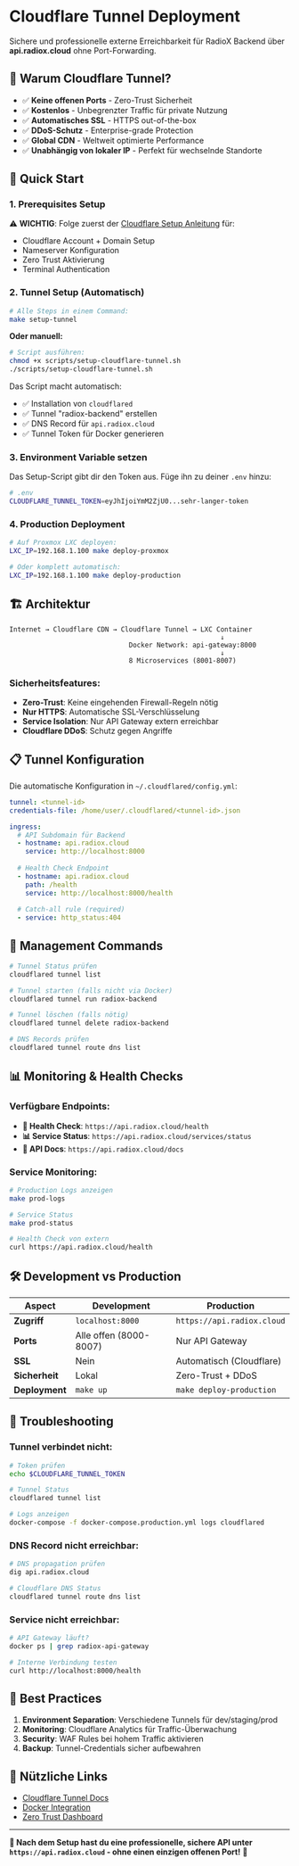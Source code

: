 # Cloudflare Tunnel Deployment

Sichere und professionelle externe Erreichbarkeit für RadioX Backend über **api.radiox.cloud** ohne Port-Forwarding.

## 🎯 **Warum Cloudflare Tunnel?**

- ✅ **Keine offenen Ports** - Zero-Trust Sicherheit
- ✅ **Kostenlos** - Unbegrenzter Traffic für private Nutzung
- ✅ **Automatisches SSL** - HTTPS out-of-the-box
- ✅ **DDoS-Schutz** - Enterprise-grade Protection
- ✅ **Global CDN** - Weltweit optimierte Performance
- ✅ **Unabhängig von lokaler IP** - Perfekt für wechselnde Standorte

## 🚀 **Quick Start**

### 1. Prerequisites Setup

⚠️ **WICHTIG**: Folge zuerst der [Cloudflare Setup Anleitung](cloudflare-setup.md) für:
- Cloudflare Account + Domain Setup
- Nameserver Konfiguration  
- Zero Trust Aktivierung
- Terminal Authentication

### 2. Tunnel Setup (Automatisch)

```bash
# Alle Steps in einem Command:
make setup-tunnel
```

**Oder manuell:**

```bash
# Script ausführen:
chmod +x scripts/setup-cloudflare-tunnel.sh
./scripts/setup-cloudflare-tunnel.sh
```

Das Script macht automatisch:
- ✅ Installation von `cloudflared`
- ✅ Tunnel "radiox-backend" erstellen
- ✅ DNS Record für `api.radiox.cloud`
- ✅ Tunnel Token für Docker generieren

### 3. Environment Variable setzen

Das Setup-Script gibt dir den Token aus. Füge ihn zu deiner `.env` hinzu:

```bash
# .env
CLOUDFLARE_TUNNEL_TOKEN=eyJhIjoiYmM2ZjU0...sehr-langer-token
```

### 4. Production Deployment

```bash
# Auf Proxmox LXC deployen:
LXC_IP=192.168.1.100 make deploy-proxmox

# Oder komplett automatisch:
LXC_IP=192.168.1.100 make deploy-production
```

## 🏗️ **Architektur**

```
Internet → Cloudflare CDN → Cloudflare Tunnel → LXC Container
                                                     ↓
                              Docker Network: api-gateway:8000
                                                     ↓
                              8 Microservices (8001-8007)
```

### Sicherheitsfeatures:

- **Zero-Trust**: Keine eingehenden Firewall-Regeln nötig
- **Nur HTTPS**: Automatische SSL-Verschlüsselung
- **Service Isolation**: Nur API Gateway extern erreichbar
- **Cloudflare DDoS**: Schutz gegen Angriffe

## 📋 **Tunnel Konfiguration**

Die automatische Konfiguration in `~/.cloudflared/config.yml`:

```yaml
tunnel: <tunnel-id>
credentials-file: /home/user/.cloudflared/<tunnel-id>.json

ingress:
  # API Subdomain für Backend
  - hostname: api.radiox.cloud
    service: http://localhost:8000
    
  # Health Check Endpoint
  - hostname: api.radiox.cloud
    path: /health
    service: http://localhost:8000/health
    
  # Catch-all rule (required)
  - service: http_status:404
```

## 🔧 **Management Commands**

```bash
# Tunnel Status prüfen
cloudflared tunnel list

# Tunnel starten (falls nicht via Docker)
cloudflared tunnel run radiox-backend

# Tunnel löschen (falls nötig)
cloudflared tunnel delete radiox-backend

# DNS Records prüfen
cloudflared tunnel route dns list
```

## 📊 **Monitoring & Health Checks**

### Verfügbare Endpoints:

- **🏥 Health Check**: `https://api.radiox.cloud/health`
- **📊 Service Status**: `https://api.radiox.cloud/services/status`
- **📖 API Docs**: `https://api.radiox.cloud/docs`

### Service Monitoring:

```bash
# Production Logs anzeigen
make prod-logs

# Service Status
make prod-status

# Health Check von extern
curl https://api.radiox.cloud/health
```

## 🛠️ **Development vs Production**

| Aspect | Development | Production |
|--------|-------------|------------|
| **Zugriff** | `localhost:8000` | `https://api.radiox.cloud` |
| **Ports** | Alle offen (8000-8007) | Nur API Gateway |
| **SSL** | Nein | Automatisch (Cloudflare) |
| **Sicherheit** | Lokal | Zero-Trust + DDoS |
| **Deployment** | `make up` | `make deploy-production` |

## 🚨 **Troubleshooting**

### Tunnel verbindet nicht:

```bash
# Token prüfen
echo $CLOUDFLARE_TUNNEL_TOKEN

# Tunnel Status
cloudflared tunnel list

# Logs anzeigen
docker-compose -f docker-compose.production.yml logs cloudflared
```

### DNS Record nicht erreichbar:

```bash
# DNS propagation prüfen
dig api.radiox.cloud

# Cloudflare DNS Status
cloudflared tunnel route dns list
```

### Service nicht erreichbar:

```bash
# API Gateway läuft?
docker ps | grep radiox-api-gateway

# Interne Verbindung testen
curl http://localhost:8000/health
```

## 🎯 **Best Practices**

1. **Environment Separation**: Verschiedene Tunnels für dev/staging/prod
2. **Monitoring**: Cloudflare Analytics für Traffic-Überwachung
3. **Security**: WAF Rules bei hohem Traffic aktivieren
4. **Backup**: Tunnel-Credentials sicher aufbewahren

## 🔗 **Nützliche Links**

- [Cloudflare Tunnel Docs](https://developers.cloudflare.com/cloudflare-one/connections/connect-apps/)
- [Docker Integration](https://developers.cloudflare.com/cloudflare-one/connections/connect-apps/install-and-setup/tunnel-guide/docker/)
- [Zero Trust Dashboard](https://dash.teams.cloudflare.com/)

---

**🎉 Nach dem Setup hast du eine professionelle, sichere API unter `https://api.radiox.cloud` - ohne einen einzigen offenen Port!** 🚀 
